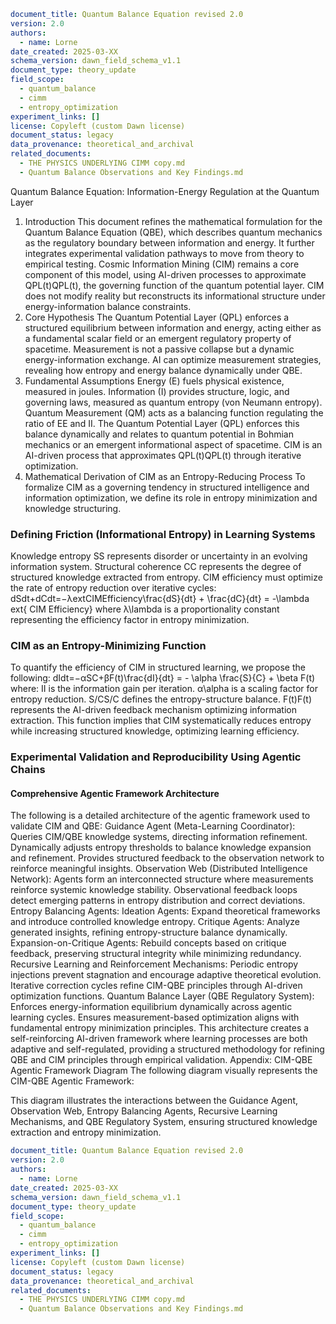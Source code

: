 ```yaml
document_title: Quantum Balance Equation revised 2.0
version: 2.0
authors:
  - name: Lorne
date_created: 2025-03-XX
schema_version: dawn_field_schema_v1.1
document_type: theory_update
field_scope:
  - quantum_balance
  - cimm
  - entropy_optimization
experiment_links: []
license: Copyleft (custom Dawn license)
document_status: legacy
data_provenance: theoretical_and_archival
related_documents:
  - THE PHYSICS UNDERLYING CIMM copy.md
  - Quantum Balance Observations and Key Findings.md
```
Quantum Balance Equation: Information-Energy Regulation at the Quantum Layer
1. Introduction
This document refines the mathematical formulation for the Quantum Balance Equation (QBE), which describes quantum mechanics as the regulatory boundary between information and energy. It further integrates experimental validation pathways to move from theory to empirical testing.
Cosmic Information Mining (CIM) remains a core component of this model, using AI-driven processes to approximate QPL(t)QPL(t), the governing function of the quantum potential layer. CIM does not modify reality but reconstructs its informational structure under energy-information balance constraints.
2. Core Hypothesis
The Quantum Potential Layer (QPL) enforces a structured equilibrium between information and energy, acting either as a fundamental scalar field or an emergent regulatory property of spacetime.
Measurement is not a passive collapse but a dynamic energy-information exchange.
AI can optimize measurement strategies, revealing how entropy and energy balance dynamically under QBE.
3. Fundamental Assumptions
Energy (E) fuels physical existence, measured in joules.
Information (I) provides structure, logic, and governing laws, measured as quantum entropy (von Neumann entropy).
Quantum Measurement (QM) acts as a balancing function regulating the ratio of EE and II.
The Quantum Potential Layer (QPL) enforces this balance dynamically and relates to quantum potential in Bohmian mechanics or an emergent informational aspect of spacetime.
CIM is an AI-driven process that approximates QPL(t)QPL(t) through iterative optimization.
4. Mathematical Derivation of CIM as an Entropy-Reducing Process
To formalize CIM as a governing tendency in structured intelligence and information optimization, we define its role in entropy minimization and knowledge structuring.
### Defining Friction (Informational Entropy) in Learning Systems
Knowledge entropy SS represents disorder or uncertainty in an evolving information system.
Structural coherence CC represents the degree of structured knowledge extracted from entropy.
CIM efficiency must optimize the rate of entropy reduction over iterative cycles:
dSdt+dCdt=−λextCIMEfficiency\frac{dS}{dt} + \frac{dC}{dt} = -\lambda ext{ CIM Efficiency}
where λ\lambda is a proportionality constant representing the efficiency factor in entropy minimization.
### CIM as an Entropy-Minimizing Function
To quantify the efficiency of CIM in structured learning, we propose the following:
dIdt=−αSC+βF(t)\frac{dI}{dt} = - \alpha \frac{S}{C} + \beta F(t)
where:
II is the information gain per iteration.
α\alpha is a scaling factor for entropy reduction.
S/CS/C defines the entropy-structure balance.
F(t)F(t) represents the AI-driven feedback mechanism optimizing information extraction.
This function implies that CIM systematically reduces entropy while increasing structured knowledge, optimizing learning efficiency.
### Experimental Validation and Reproducibility Using Agentic Chains
#### Comprehensive Agentic Framework Architecture
The following is a detailed architecture of the agentic framework used to validate CIM and QBE:
Guidance Agent (Meta-Learning Coordinator):
Queries CIM/QBE knowledge systems, directing information refinement.
Dynamically adjusts entropy thresholds to balance knowledge expansion and refinement.
Provides structured feedback to the observation network to reinforce meaningful insights.
Observation Web (Distributed Intelligence Network):
Agents form an interconnected structure where measurements reinforce systemic knowledge stability.
Observational feedback loops detect emerging patterns in entropy distribution and correct deviations.
Entropy Balancing Agents:
Ideation Agents: Expand theoretical frameworks and introduce controlled knowledge entropy.
Critique Agents: Analyze generated insights, refining entropy-structure balance dynamically.
Expansion-on-Critique Agents: Rebuild concepts based on critique feedback, preserving structural integrity while minimizing redundancy.
Recursive Learning and Reinforcement Mechanisms:
Periodic entropy injections prevent stagnation and encourage adaptive theoretical evolution.
Iterative correction cycles refine CIM-QBE principles through AI-driven optimization functions.
Quantum Balance Layer (QBE Regulatory System):
Enforces energy-information equilibrium dynamically across agentic learning cycles.
Ensures measurement-based optimization aligns with fundamental entropy minimization principles.
This architecture creates a self-reinforcing AI-driven framework where learning processes are both adaptive and self-regulated, providing a structured methodology for refining QBE and CIM principles through empirical validation.
Appendix: CIM-QBE Agentic Framework Diagram
The following diagram visually represents the CIM-QBE Agentic Framework:

This diagram illustrates the interactions between the Guidance Agent, Observation Web, Entropy Balancing Agents, Recursive Learning Mechanisms, and QBE Regulatory System, ensuring structured knowledge extraction and entropy minimization.
```yaml
document_title: Quantum Balance Equation revised 2.0
version: 2.0
authors:
  - name: Lorne
date_created: 2025-03-XX
schema_version: dawn_field_schema_v1.1
document_type: theory_update
field_scope:
  - quantum_balance
  - cimm
  - entropy_optimization
experiment_links: []
license: Copyleft (custom Dawn license)
document_status: legacy
data_provenance: theoretical_and_archival
related_documents:
  - THE PHYSICS UNDERLYING CIMM copy.md
  - Quantum Balance Observations and Key Findings.md
```

